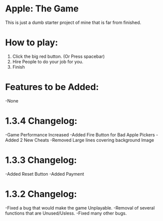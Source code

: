 # Apple: The Game
This is just a dumb starter project of mine that is far from finished.

# How to play:
1) Click the big red button. (Or Press spacebar)
2) Hire People to do your job for you.
3) Finish

# Features to be Added:
-None

# 1.3.4 Changelog:
-Game Performance Increased
-Added Fire Button for Bad Apple Pickers
-Added 2 New Cheats
-Removed Large lines covering background Image

# 1.3.3 Changelog:
-Added Reset Button
-Added Payment

# 1.3.2 Changelog:
-Fixed a bug that would make the game Unplayable.
-Removal of several functions that are Unused/Usless.
-Fixed many other bugs.
